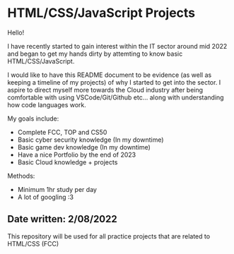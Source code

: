 # HTML/CSS/JavaScript Projects
Hello!

I have recently started to gain interest within the IT sector around mid 2022 and began to get my hands dirty by attemting to know basic HTML/CSS/JavaScript.

I would like to have this README document to be evidence (as well as keeping a timeline of my projects) of why I started to get into the sector. I aspire to direct myself more towards the Cloud industry after being comfortable with using VSCode/Git/Github etc... along with understanding how code languages work.

My goals include:

+ Complete FCC, TOP and CS50
+ Basic cyber security knowledge (In my downtime)
+ Basic game dev knowledge (In my downtime)
+ Have a nice Portfolio by the end of 2023
+ Basic Cloud knowledge + projects

Methods:
+ Minimum 1hr study per day
+ A lot of googling :3


Date written: 2/08/2022
-----------------------------------------------------------------

This repository will be used for all practice projects that are related to HTML/CSS (FCC) 

